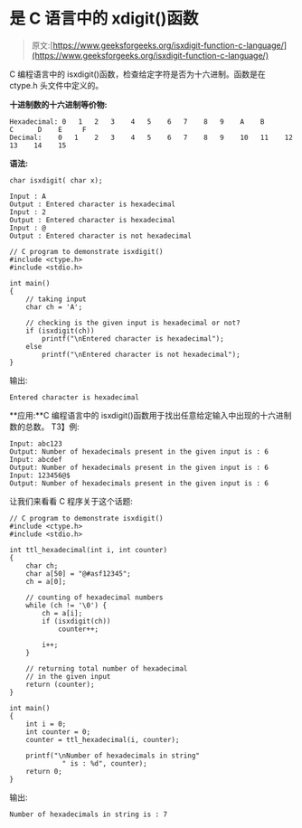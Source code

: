 # 是 C 语言中的 xdigit()函数

> 原文:[https://www.geeksforgeeks.org/isxdigit-function-c-language/](https://www.geeksforgeeks.org/isxdigit-function-c-language/)

C 编程语言中的 isxdigit()函数，检查给定字符是否为十六进制。函数是在 ctype.h 头文件中定义的。

**十进制数的十六进制等价物:**

```
Hexadecimal: 0   1   2   3    4   5    6   7    8   9    A    B       C      D    E     F
Decimal:    0   1    2   3    4   5    6   7    8   9    10   11    12     13    14    15

```

**语法:**

```
char isxdigit( char x);

```

```
Input : A
Output : Entered character is hexadecimal
Input : 2
Output : Entered character is hexadecimal
Input : @
Output : Entered character is not hexadecimal

```

```
// C program to demonstrate isxdigit()
#include <ctype.h>
#include <stdio.h>

int main()
{
    // taking input
    char ch = 'A';

    // checking is the given input is hexadecimal or not?
    if (isxdigit(ch))
        printf("\nEntered character is hexadecimal");
    else
        printf("\nEntered character is not hexadecimal");
}
```

输出:

```
Entered character is hexadecimal

```

**应用:**C 编程语言中的 isxdigit()函数用于找出任意给定输入中出现的十六进制数的总数。
T3】例:

```
Input: abc123
Output: Number of hexadecimals present in the given input is : 6
Input: abcdef
Output: Number of hexadecimals present in the given input is : 6
Input: 123456@$
Output: Number of hexadecimals present in the given input is : 6

```

让我们来看看 C 程序关于这个话题:

```
// C program to demonstrate isxdigit()
#include <ctype.h>
#include <stdio.h>

int ttl_hexadecimal(int i, int counter)
{
    char ch;
    char a[50] = "@#asf12345";
    ch = a[0];

    // counting of hexadecimal numbers
    while (ch != '\0') {
        ch = a[i];
        if (isxdigit(ch))
            counter++;

        i++;
    }

    // returning total number of hexadecimal
    // in the given input
    return (counter);
}

int main()
{
    int i = 0;
    int counter = 0;
    counter = ttl_hexadecimal(i, counter);

    printf("\nNumber of hexadecimals in string"
             " is : %d", counter);
    return 0;
}
```

输出:

```
Number of hexadecimals in string is : 7
```